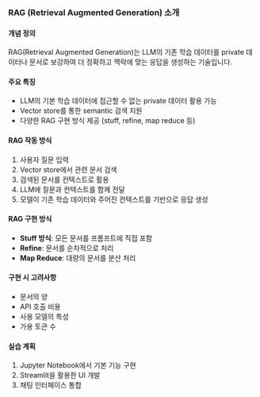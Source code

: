 ### RAG (Retrieval Augmented Generation) 소개

#### 개념 정의
RAG(Retrieval Augmented Generation)는 LLM의 기존 학습 데이터를 private 데이터나 문서로 보강하여 더 정확하고 맥락에 맞는 응답을 생성하는 기술입니다.

#### 주요 특징
- LLM의 기본 학습 데이터에 접근할 수 없는 private 데이터 활용 가능
- Vector store를 통한 semantic 검색 지원
- 다양한 RAG 구현 방식 제공 (stuff, refine, map reduce 등)

#### RAG 작동 방식
1. 사용자 질문 입력
2. Vector store에서 관련 문서 검색
3. 검색된 문서를 컨텍스트로 활용
4. LLM에 질문과 컨텍스트를 함께 전달
5. 모델이 기존 학습 데이터와 주어진 컨텍스트를 기반으로 응답 생성

#### RAG 구현 방식
- **Stuff 방식**: 모든 문서를 프롬프트에 직접 포함
- **Refine**: 문서를 순차적으로 처리
- **Map Reduce**: 대량의 문서를 분산 처리

#### 구현 시 고려사항
- 문서의 양
- API 호출 비용
- 사용 모델의 특성
- 가용 토큰 수

#### 실습 계획
1. Jupyter Notebook에서 기본 기능 구현
2. Streamlit을 활용한 UI 개발
3. 채팅 인터페이스 통합 